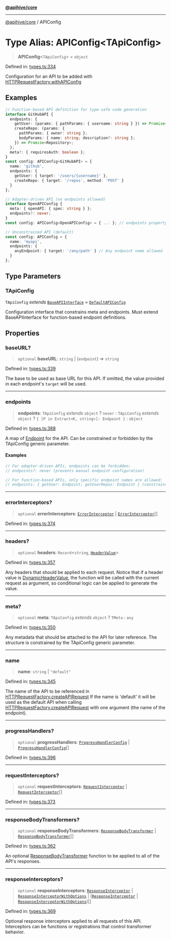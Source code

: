 [**@apihive/core**](../README.md)

***

[@apihive/core](../globals.md) / APIConfig

# Type Alias: APIConfig\<TApiConfig\>

> **APIConfig**\<`TApiConfig`\> = `object`

Defined in: [types.ts:334](https://github.com/cleverplatypus/apihive-core/blob/917ef8bbf07171bc9393193650ebef9dbc655327/src/types.ts#L334)

Configuration for an API to be added with [HTTPRequestFactory.withAPIConfig](../classes/HTTPRequestFactory.md#withapiconfig)

## Examples

```ts
// Function-based API definition for type-safe code generation
interface GitHubAPI {
  endpoints: {
    getUser: (params: { pathParams: { username: string } }) => Promise<User>;
    createRepo: (params: {
      pathParams: { owner: string };
      bodyParams: { name: string; description?: string };
    }) => Promise<Repository>;
  };
  meta?: { requiresAuth: boolean };
}
const config: APIConfig<GitHubAPI> = {
  name: 'github',
  endpoints: {
    getUser: { target: '/users/{username}' },
    createRepo: { target: '/repos', method: 'POST' }
  }
};
```

```ts
// Adapter-driven API (no endpoints allowed)
interface OpenAPIConfig {
  meta: { openAPI: { spec: string } };
  endpoints?: never;
}
const config: APIConfig<OpenAPIConfig> = { ... }; // endpoints property forbidden
```

```ts
// Unconstrained API (default)
const config: APIConfig = {
  name: 'myapi',
  endpoints: {
    anyEndpoint: { target: '/any/path' } // Any endpoint name allowed
  }
};
```

## Type Parameters

### TApiConfig

`TApiConfig` *extends* [`BaseAPIInterface`](BaseAPIInterface.md) = [`DefaultAPIConfig`](DefaultAPIConfig.md)

Configuration interface that constrains meta and endpoints.
                      Must extend BaseAPIInterface for function-based endpoint definitions.

## Properties

### baseURL?

> `optional` **baseURL**: `string` \| (`endpoint`) => `string`

Defined in: [types.ts:339](https://github.com/cleverplatypus/apihive-core/blob/917ef8bbf07171bc9393193650ebef9dbc655327/src/types.ts#L339)

The base to be used as base URL for this API. If omitted, the value provided in each endpoint's `target` will be used.

***

### endpoints

> **endpoints**: `TApiConfig` *extends* `object` ? `never` : `TApiConfig` *extends* `object` ? `{ [P in Extract<K, string>]: Endpoint }` : `object`

Defined in: [types.ts:388](https://github.com/cleverplatypus/apihive-core/blob/917ef8bbf07171bc9393193650ebef9dbc655327/src/types.ts#L388)

A map of [Endpoint](Endpoint.md) for the API.
Can be constrained or forbidden by the TApiConfig generic parameter.

#### Examples

```ts
// For adapter-driven APIs, endpoints can be forbidden:
// endpoints?: never (prevents manual endpoint configuration)
```

```ts
// For function-based APIs, only specific endpoint names are allowed:
// endpoints: { getUser: Endpoint; getUserRepos: Endpoint } (constrains keys)
```

***

### errorInterceptors?

> `optional` **errorInterceptors**: [`ErrorInterceptor`](ErrorInterceptor.md) \| [`ErrorInterceptor`](ErrorInterceptor.md)[]

Defined in: [types.ts:374](https://github.com/cleverplatypus/apihive-core/blob/917ef8bbf07171bc9393193650ebef9dbc655327/src/types.ts#L374)

***

### headers?

> `optional` **headers**: `Record`\<`string`, [`HeaderValue`](HeaderValue.md)\>

Defined in: [types.ts:357](https://github.com/cleverplatypus/apihive-core/blob/917ef8bbf07171bc9393193650ebef9dbc655327/src/types.ts#L357)

Any headers that should be applied to each request.
Notice that if a header value is  [DynamicHeaderValue](DynamicHeaderValue.md),
the function will be called with the current request as argument,
so conditional logic can be applied to generate the value.

***

### meta?

> `optional` **meta**: `TApiConfig` *extends* `object` ? `TMeta` : `any`

Defined in: [types.ts:350](https://github.com/cleverplatypus/apihive-core/blob/917ef8bbf07171bc9393193650ebef9dbc655327/src/types.ts#L350)

Any metadata that should be attached to the API for later reference.
The structure is constrained by the TApiConfig generic parameter.

***

### name

> **name**: `string` \| `"default"`

Defined in: [types.ts:345](https://github.com/cleverplatypus/apihive-core/blob/917ef8bbf07171bc9393193650ebef9dbc655327/src/types.ts#L345)

The name of the API to be referenced in [HTTPRequestFactory.createAPIRequest](../classes/HTTPRequestFactory.md#createapirequest)
If the name is 'default' it will be used as the default API when calling [HTTPRequestFactory.createAPIRequest](../classes/HTTPRequestFactory.md#createapirequest)
with one argument (the name of the endpoint).

***

### progressHandlers?

> `optional` **progressHandlers**: [`ProgressHandlerConfig`](ProgressHandlerConfig.md) \| [`ProgressHandlerConfig`](ProgressHandlerConfig.md)[]

Defined in: [types.ts:396](https://github.com/cleverplatypus/apihive-core/blob/917ef8bbf07171bc9393193650ebef9dbc655327/src/types.ts#L396)

***

### requestInterceptors?

> `optional` **requestInterceptors**: [`RequestInterceptor`](RequestInterceptor.md) \| [`RequestInterceptor`](RequestInterceptor.md)[]

Defined in: [types.ts:373](https://github.com/cleverplatypus/apihive-core/blob/917ef8bbf07171bc9393193650ebef9dbc655327/src/types.ts#L373)

***

### responseBodyTransformers?

> `optional` **responseBodyTransformers**: [`ResponseBodyTransformer`](ResponseBodyTransformer.md) \| [`ResponseBodyTransformer`](ResponseBodyTransformer.md)[]

Defined in: [types.ts:362](https://github.com/cleverplatypus/apihive-core/blob/917ef8bbf07171bc9393193650ebef9dbc655327/src/types.ts#L362)

An optional [ResponseBodyTransformer](ResponseBodyTransformer.md) function to be applied to all of
the API's responses.

***

### responseInterceptors?

> `optional` **responseInterceptors**: [`ResponseInterceptor`](ResponseInterceptor.md) \| [`ResponseInterceptorWithOptions`](ResponseInterceptorWithOptions.md) \| ([`ResponseInterceptor`](ResponseInterceptor.md) \| [`ResponseInterceptorWithOptions`](ResponseInterceptorWithOptions.md))[]

Defined in: [types.ts:369](https://github.com/cleverplatypus/apihive-core/blob/917ef8bbf07171bc9393193650ebef9dbc655327/src/types.ts#L369)

Optional response interceptors applied to all requests of this API.
Interceptors can be functions or registrations that control transformer behavior.
